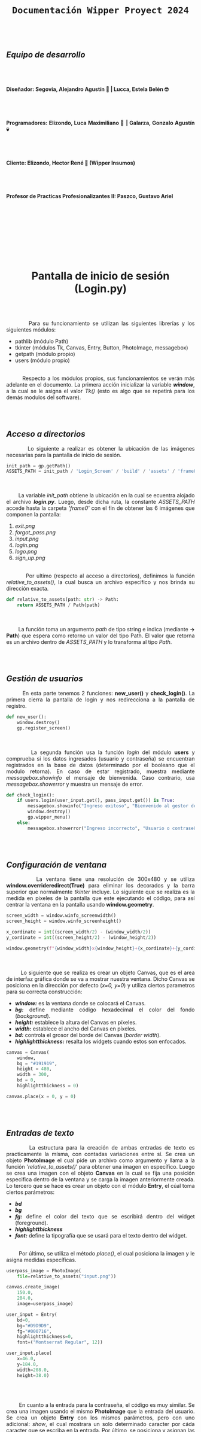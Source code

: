 <head>
    <style>
        body {
            text-align: justify;
        }
    </style>
</head>

<body>
<center>
    <h1>
    <br></br>

    Documentación Wipper Proyect 2024
</h1>
</center>

<br></br>

## **_Equipo de desarrollo_**

<br></br>

#### **Diseñador:** Segovia, Alejandro Agustín 🗿 | Lucca, Estela Belén 🤓

<br></br>

#### **Programadores:** Elizondo, Luca Maximiliano 🤑 | Galarza, Gonzalo Agustín 💀

<br></br>

#### **Cliente:** Elizondo, Hector René 🐸 (Wipper Insumos)

<br></br>

#### **Profesor de Practicas Profesionalizantes II:** Paszco, Gustavo Ariel

<br></br>

<br></br>

<br></br>

<center>
    <h1>
        Pantalla de inicio de sesión (Login.py)
    </h1>
</center>

<br></br>

&nbsp;&nbsp;&nbsp;&nbsp;&nbsp;&nbsp;&nbsp;&nbsp;Para su funcionamiento se utilizan las siguientes librerías y los siguientes módulos:
* pathlib (módulo Path)
* tkinter (módulos Tk, Canvas, Entry, Button, PhotoImage, messagebox)
* getpath (módulo propio)
* users (módulo propio)
<br></br>

&nbsp;&nbsp;&nbsp;&nbsp;&nbsp;&nbsp;&nbsp;&nbsp;Respecto a los módulos propios, sus funcionamientos se verán más adelante en el documento. La primera acción inicializar la variable _**window**_, a la cual se le asigna el valor _Tk()_ (esto es algo que se repetirá para los demás modulos del software).

<br></br>

## _Acceso a directorios_

&nbsp;&nbsp;&nbsp;&nbsp;&nbsp;&nbsp;&nbsp;&nbsp;Lo siguiente a realizar es obtener la ubicación de las imágenes necesarias para la pantalla de inicio de sesión.

```python
init_path = gp.getPath()
ASSETS_PATH = init_path / 'Login_Screen' / 'build' / 'assets' / 'frame0'
```
<br></br>
&nbsp;&nbsp;&nbsp;&nbsp;&nbsp;&nbsp;&nbsp;&nbsp;La variable _init_path_ obtiene la ubicación en la cual se ecuentra alojado el archivo _**login.py**_. Luego, desde dicha ruta, la constante _ASSETS_PATH_ accede hasta la carpeta _'frame0'_ con el fin de obtener las 6 imágenes que componen la pantalla:
1. _exit.png_
2. _forgot_pass.png_
3. _input.png_
4. _login.png_
5. _logo.png_
6. _sign_up.png_
<br></br>

&nbsp;&nbsp;&nbsp;&nbsp;&nbsp;&nbsp;&nbsp;&nbsp; Por ultimo (respecto al acceso a directorios), definimos la función _relative_to_assets()_, la cual busca un archivo específico y nos brinda su dirección exacta.

```python
def relative_to_assets(path: str) -> Path:
    return ASSETS_PATH / Path(path)
```
<br></br>
&nbsp;&nbsp;&nbsp;&nbsp;&nbsp;&nbsp;&nbsp;&nbsp;La función toma un argumento _path_ de tipo string e indica (mediante **-> Path**) que espera como retorno un valor del tipo Path. El valor que retorna es un archivo dentro de _ASSETS_PATH_ y lo transforma al tipo _Path_.

<br></br>

## _Gestión de usuarios_

&nbsp;&nbsp;&nbsp;&nbsp;&nbsp;&nbsp;&nbsp;&nbsp;En esta parte tenemos 2 funciones: **new_user()** y **check_login()**. La primera cierra la pantalla de login y nos redirecciona a la pantalla de registro.

```python
def new_user():
    window.destroy()
    gp.register_screen()
```
<br></br>
&nbsp;&nbsp;&nbsp;&nbsp;&nbsp;&nbsp;&nbsp;&nbsp;La segunda función usa la función _login_ del módulo **users** y comprueba si los datos ingresados (usuario y contraseña) se encuentran registrados en la base de datos (determinado por el booleano que el modulo retorna). En caso de estar registrado, muestra mediante _messagebox.showinfo_ el mensaje de bienvenida. Caso contrario, usa _messagebox.showerror_ y muestra un mensaje de error.
```python
def check_login():
    if users.login(user_input.get(), pass_input.get()) is True:
        messagebox.showinfo("Ingreso exitoso", "Bienvenido al gestor de Wipper.")
        window.destroy()
        gp.wipper_menu()
    else:
        messagebox.showerror("Ingreso incorrecto", "Usuario o contraseña incorrectos.")
```
<br></br>

## _Configuración de ventana_

&nbsp;&nbsp;&nbsp;&nbsp;&nbsp;&nbsp;&nbsp;&nbsp;La ventana tiene una resolución de 300x480 y se utiliza **window.overrideredirect(True)** para eliminar los decorados y la barra superior que normalmente _tkinter_ incluye. Lo siguiente que se realiza es la medida en pixeles de la pantalla que este ejecutando el código, para así centrar la ventana en la pantalla usando **window.geometry**.

```python
screen_width = window.winfo_screenwidth()
screen_height = window.winfo_screenheight()

x_cordinate = int((screen_width/2) - (window_width/2))
y_cordinate = int((screen_height/2) - (window_height/2))

window.geometry(f"{window_width}x{window_height}+{x_cordinate}+{y_cordinate}")
```
<br></br>
&nbsp;&nbsp;&nbsp;&nbsp;&nbsp;&nbsp;&nbsp;&nbsp;Lo siguiente que se realiza es crear un objeto Canvas, que es el area de interfaz gráfica donde se va a mostrar nuestra ventana. Dicho Canvas se posiciona en la dirección por defecto (_x=0, y=0_) y utiliza ciertos parametros para su correcta construcción:
* _**window:**_ es la ventana donde se colocará el Canvas.
* _**bg:**_ define mediante código hexadecimal el color del fondo (_background_).
* _**height:**_ establece la altura del Canvas en píxeles.
* _**width:**_ establece el ancho del Canvas en píxeles.
* _**bd:**_ controla el grosor del borde del Canvas (_border width_).
* _**highlightthickness:**_ resalta los widgets cuando estos son enfocados.

```python
canvas = Canvas(
    window,
    bg = "#191919",
    height = 480,
    width = 300,
    bd = 0,
    highlightthickness = 0)

canvas.place(x = 0, y = 0)
```
<br></br>

## _Entradas de texto_

&nbsp;&nbsp;&nbsp;&nbsp;&nbsp;&nbsp;&nbsp;&nbsp;La estructura para la creación de ambas entradas de texto es practicamente la mísma, con contadas variaciones entre sí. Se crea un objeto **PhotoImage** el cual pide un archivo como argumento y llama a la función '_relative_to_assets()_' para obtener una imagen en específico. Luego se crea una imagen con el objeto **Canvas** en la cual se fija una posición especifica dentro de la ventana y se carga la imagen anteriormente creada. Lo tercero que se hace es crear un objeto con el módulo **Entry**, el cúal toma ciertos parámetros:
* _**bd**_
* _**bg**_
* _**fg:**_ define el color del texto que se escribirá dentro del widget (foreground).
* _**highlightthickness**_
* _**font:**_ define la tipografía que se usará para el texto dentro del widget.
<br></br>

&nbsp;&nbsp;&nbsp;&nbsp;&nbsp;&nbsp;&nbsp;&nbsp;Por último, se utiliza el método _place()_, el cual posiciona la imagen y le asigna medidas específicas.
```python
userpass_image = PhotoImage(
    file=relative_to_assets("input.png"))

canvas.create_image(
    150.0,
    204.0,
    image=userpass_image)

user_input = Entry(
    bd=0,
    bg="#D9D9D9",
    fg="#000716",
    highlightthickness=0,
    font=("Montserrat Regular", 12))

user_input.place(
    x=46.0,
    y=184.0,
    width=208.0,
    height=38.0)
```

<br></br>

&nbsp;&nbsp;&nbsp;&nbsp;&nbsp;&nbsp;&nbsp;&nbsp;En cuanto a la entrada para la contraseña, el código es muy similar. Se crea una imagen usando el mismo **PhotoImage** que la entrada del usuario. Se crea un objeto **Entry** con los mismos parámetros, pero con uno adicional: _show_, el cual mostrara un solo determinado caracter por cáda caracter que se escriba en la entrada. Por último, se posiciona y asignan las mismas medidas con _place()_.
```python
pass_input = Entry(
    bd=0,
    bg="#D9D9D9",
    fg="#000716",
    highlightthickness=0,
    font=("Montserrat Regular",11),
    show="●")
```
<br></br>

## _Logo en pantalla_

&nbsp;&nbsp;&nbsp;&nbsp;&nbsp;&nbsp;&nbsp;&nbsp;Similar a las entradas de texto vistas anteriormente, el logo requiere de crear un objeto con PhotoImage y luego crear la instancia de la imágen con Canvas.
```python
logo_image = PhotoImage(
    file=relative_to_assets("logo.png"))

logo = canvas.create_image(
    150.0,
    82.0,
    image=logo_image)
```
<br></br>

## _Botones_

&nbsp;&nbsp;&nbsp;&nbsp;&nbsp;&nbsp;&nbsp;&nbsp;La creación de botones es muy similar a lo anterior visto, por lo que para evitar más redundancias en este documento, a continuación se muestra la estructura básica de cada botón, independientemente de cualquier argumento que estos pudieran tener:
* Se crea un objeto con el módulo PhotoImage.
* Se crea un objeto con el módulo Button.
* Se posicióna y asignan medidas con place().
</body>